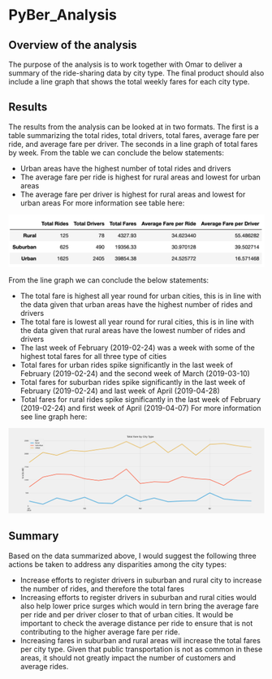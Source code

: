 # PyBer_Analysis

## Overview of the analysis
The purpose of the analysis is to work together with Omar to deliver a summary of the ride-sharing data by city type. The final product should also include a line graph that shows the total weekly fares for each city type. 

## Results
The results from the analysis can be looked at in two formats. The first is a table summarizing the total rides, total drivers, total fares, average fare per ride, and average fare per driver. The seconds in a line graph of total fares by week. 
From the table we can conclude the below statements:
- Urban areas have the highest number of total rides and drivers
- The average fare per ride is highest for rural areas and lowest for urban areas
- The average fare per driver is highest for rural areas and lowest for urban areas
For more information see table here: 

![PyBer Summary](https://github.com/andreabassetti/PyBer_Analysis/blob/main/analysis/Pyber%20Summary.png)


From the line graph we can conclude the below statements:
 - The total fare is highest all year round for urban cities, this is in line with the data given that urban areas have the highest number of rides and drivers
 - The total fare is lowest all year round for rural cities, this is in line with the data given that rural areas have the lowest number of rides and drivers
 - The last week of February (2019-02-24) was a week with some of the highest total fares for all three type of cities
 - Total fares for urban rides spike significantly in the last week of February (2019-02-24) and the second week of March (2019-03-10)
 - Total fares for suburban rides spike significantly in the last week of February (2019-02-24) and last week of April (2019-04-28)
 - Total fares for rural rides spike significantly in the last week of February (2019-02-24) and  first week of April (2019-04-07)
For more information see line graph here: 

![Pyber_fare_summary](https://github.com/andreabassetti/PyBer_Analysis/blob/main/analysis/PyBer_fare_summary.png)


## Summary
Based on the data summarized above, I would suggest the following three actions be taken to address any disparities among the city types:
- Increase efforts to register drivers in suburban and rural city to increase the number of rides, and therefore the total fares 
- Increasing efforts to register drivers in suburban and rural cities would also help lower price surges which would in tern bring the average fare per ride and per driver closer to that of urban cities. It would be important to check the average distance per ride to ensure that is not contributing to the higher average fare per ride. 
- Increasing fares in suburban and rural areas will increase the total fares per city type. Given that public transportation is not as common in these areas, it should not greatly impact the number of customers and average rides. 
